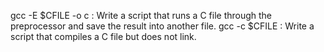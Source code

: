 gcc -E $CFILE -o c : Write a script that runs a C file through the preprocessor and save the result into another file.
gcc -c $CFILE : Write a script that compiles a C file but does not link.
